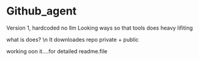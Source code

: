 # Github_agent
Version 1, hardcoded no llm
Looking ways so that tools does heavy lifiting

what is does?
\n It downloades repo private + public

working oon it....for detailed readme.file

